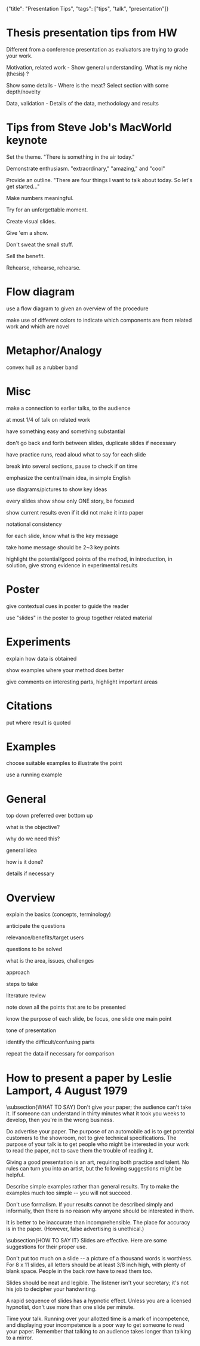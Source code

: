 {"title": "Presentation Tips", "tags": ["tips", "talk", "presentation"]}

# Thesis presentation tips from HW
Different from a conference presentation as evaluators are trying to grade
your work.

Motivation, related work - Show general understanding. What is my niche (thesis) ?

Show some details - Where is the meat? Select section with some depth/novelty

Data, validation - Details of the data, methodology and results

# Tips from Steve Job's MacWorld keynote
Set the theme. "There is something in the air today."

Demonstrate enthusiasm. "extraordinary," "amazing," and "cool"

Provide an outline. "There are four things I want to talk about today. So let's get started…"

Make numbers meaningful.

Try for an unforgettable moment.

Create visual slides.

Give 'em a show.

Don't sweat the small stuff.

Sell the benefit.

Rehearse, rehearse, rehearse.

# Flow diagram
use a flow diagram to given an overview of the procedure

make use of different colors to indicate which components are from related work and which are novel

# Metaphor/Analogy
convex hull as a rubber band

# Misc
make a connection to earlier talks, to the audience

at most 1/4 of talk on related work

have something easy and something substantial

don't go back and forth between slides, duplicate slides if necessary

have practice runs, read aloud what to say for each slide

break into several sections, pause to check if on time

emphasize the central/main idea, in simple English

use diagrams/pictures to show key ideas

every slides show show only ONE story, be focused

show current results even if it did not make it into paper

notational consistency

for each slide, know what is the key message

take home message should be 2~3 key points

highlight the potential/good points of the method, in introduction, in solution, give strong evidence in experimental results

# Poster
give contextual cues in poster to guide the reader

use "slides" in the poster to group together related material

# Experiments
explain how data is obtained

show examples where your method does better

give comments on interesting parts, highlight important areas

# Citations
put where result is quoted

# Examples
choose suitable examples to illustrate the point

use a running example

# General
top down preferred over bottom up

what is the objective?

why do we need this?

general idea

how is it done?

details if necessary

# Overview
explain the basics (concepts, terminology)

anticipate the questions

relevance/benefits/target users

questions to be solved

what is the area, issues, challenges

approach

steps to take

literature review

note down all the points that are to be presented

know the purpose of each slide, be focus, one slide one main point

tone of presentation

identify the difficult/confusing parts

repeat the data if necessary for comparison

# How to present a paper by Leslie Lamport, 4 August 1979
\subsection{WHAT TO SAY}
Don't give your paper; the audience can't take it.  If someone can understand
in thirty minutes what it took you weeks to develop, then you're in the wrong
business.

Do advertise your paper.  The purpose of an automobile ad is to get potential
customers to the showroom, not to give technical specifications.  The purpose
of your talk is to get people who might be interested in your work to read the
paper, not to save them the trouble of reading it.

Giving a good presentation is an art, requiring both practice and talent.  No
rules can turn you into an artist, but the following suggestions might be
helpful.

Describe simple examples rather than general results.  Try to make the
examples much too simple -- you will not succeed.

Don't use formalism.  If your results cannot be described simply and
informally, then there is no reason why anyone should be interested in them.

It is better to be inaccurate than incomprehensible.  The place for accuracy
is in the paper.  (However, false advertising is unethical.)

\subsection{HOW TO SAY IT}
Slides are effective.  Here are some suggestions for their proper use.

Don't put too much on a slide -- a picture of a thousand words is worthless.
For 8 x 11 slides, all letters should be at least 3/8 inch high, with plenty
of blank space.  People in the back row have to read them too.

Slides should be neat and legible.  The listener isn't your secretary; it's
not his job to decipher your handwriting.

A rapid sequence of slides has a hypnotic effect.  Unless you are a licensed
hypnotist, don't use more than one slide per minute.

Time your talk.  Running over your allotted time is a mark of incompetence,
and displaying your incompetence is a poor way to get someone to read your
paper.  Remember that talking to an audience takes longer than talking to a
mirror.
